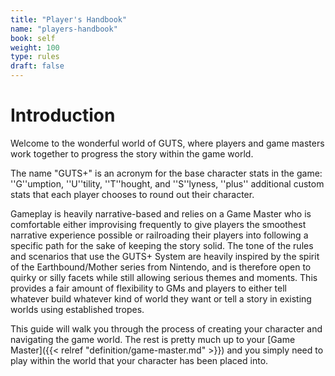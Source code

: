 ```yaml
---
title: "Player's Handbook"
name: "players-handbook"
book: self
weight: 100
type: rules
draft: false
---
```

# Introduction

Welcome to the wonderful world of GUTS, where players and game masters work together to progress the story within the game world.

The name "GUTS+" is an acronym for the base character stats in the game: ''G''umption, ''U''tility, ''T''hought, and ''S''lyness, ''plus'' additional custom stats that each player chooses to round out their character.

Gameplay is heavily narrative-based and relies on a Game Master who is comfortable either improvising frequently to give players the smoothest narrative experience possible or railroading their players into following a specific path for the sake of keeping the story solid.
The tone of the rules and scenarios that use the GUTS+ System are heavily inspired by the spirit of the Earthbound/Mother series from Nintendo, and is therefore open to quirky or silly facets while still allowing serious themes and moments. This provides a fair amount of flexibility to GMs and players to either tell whatever build whatever kind of world they want or tell a story in existing worlds using established tropes.

This guide will walk you through the process of creating your character and navigating the game world. The rest is pretty much up to your [Game Master]({{< relref "definition/game-master.md" >}}) and you simply need to play within the world that your character has been placed into.